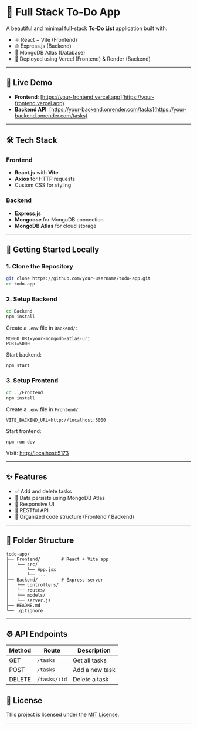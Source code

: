 # 📝 Full Stack To-Do App

A beautiful and minimal full-stack **To-Do List** application built with:

- ⚛️ React + Vite (Frontend)
- 🌐 Express.js (Backend)
- 🍃 MongoDB Atlas (Database)
- 🚀 Deployed using Vercel (Frontend) & Render (Backend)

---

## 🔗 Live Demo

- **Frontend**: [https://your-frontend.vercel.app](https://your-frontend.vercel.app)
- **Backend API**: [https://your-backend.onrender.com/tasks](https://your-backend.onrender.com/tasks)

---

## 🛠 Tech Stack

### Frontend
- **React.js** with **Vite**
- **Axios** for HTTP requests
- Custom CSS for styling

### Backend
- **Express.js**
- **Mongoose** for MongoDB connection
- **MongoDB Atlas** for cloud storage

---

## 🚀 Getting Started Locally

### 1. Clone the Repository

```bash
git clone https://github.com/your-username/todo-app.git
cd todo-app
````

### 2. Setup Backend

```bash
cd Backend
npm install
```

Create a `.env` file in `Backend/`:

```env
MONGO_URI=your-mongodb-atlas-uri
PORT=5000
```

Start backend:

```bash
npm start
```

### 3. Setup Frontend

```bash
cd ../Frontend
npm install
```

Create a `.env` file in `Frontend/`:

```env
VITE_BACKEND_URL=http://localhost:5000
```

Start frontend:

```bash
npm run dev
```

Visit: [http://localhost:5173](http://localhost:5173)

---

## ✨ Features

* ✅ Add and delete tasks
* 💾 Data persists using MongoDB Atlas
* 📱 Responsive UI
* 🔗 RESTful API
* 📂 Organized code structure (Frontend / Backend)

---

## 🧾 Folder Structure

```
todo-app/
├── Frontend/        # React + Vite app
│   └── src/
│       └── App.jsx
│       └── ...
├── Backend/         # Express server
│   └── controllers/
│   └── routes/
│   └── models/
│   └── server.js
├── README.md
└── .gitignore
```

---

## ⚙️ API Endpoints

| Method | Route        | Description    |
| ------ | ------------ | -------------- |
| GET    | `/tasks`     | Get all tasks  |
| POST   | `/tasks`     | Add a new task |
| DELETE | `/tasks/:id` | Delete a task  |

## 📄 License

This project is licensed under the [MIT License](LICENSE).

---
